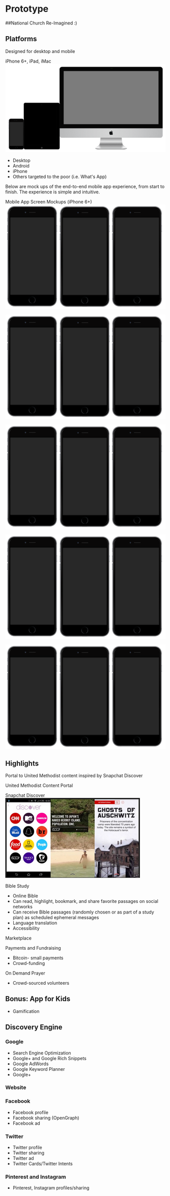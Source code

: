 # Prototype

##National Church Re-Imagined :)

## Platforms
Designed for desktop and mobile

iPhone 6+, iPad, iMac
![](prototype/iphone-6+-ipad-imac.png)

* Desktop
* Android
* iPhone
* Others targeted to the poor (i.e. What's App)

Below are mock ups of the end-to-end mobile app experience, from start to finish. The experience is simple and intuitive. 

Mobile App Screen Mockups (iPhone 6+)
![](prototype/iphone-6+-screens-1.png)

![](prototype/iphone-6+-screens-2.png)

![](prototype/iphone-6+-screens-3.png)

![](prototype/iphone-6+-screens-4.png)

![](prototype/iphone-6+-screens-5.png)

## Highlights
Portal to United Methodist content inspired by Snapchat Discover

United Methodist Content Portal

Snapchat Discover
![](prototype/snapchat-discover.png)

Bible Study

* Online Bible 
* Can read, highlight, bookmark, and share favorite passages on social networks
* Can receive Bible passages (randomly chosen or as part of a study plan) as scheduled ephemeral messages
* Language translation
* Accessibility

Marketplace

Payments and Fundraising
* Bitcoin- small payments
* Crowd-funding

On Demand Prayer
* Crowd-sourced volunteers

## Bonus: App for Kids
* Gamification

## Discovery Engine

### Google
* Search Engine Optimization
* Google+ and Google Rich Snippets
* Google AdWords
* Google Keyword Planner
* Google+

### Website

### Facebook

* Facebook profile
* Facebook sharing (OpenGraph)
* Facebook ad

### Twitter
* Twitter profile
* Twitter sharing
* Twitter ad
* Twitter Cards/Twitter Intents

### Pinterest and Instagram
* Pinterest, Instagram profiles/sharing